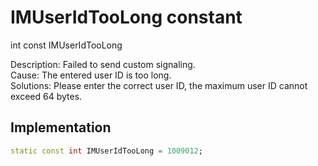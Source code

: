 


# IMUserIdTooLong constant







int const IMUserIdTooLong
  




<p>Description: Failed to send custom signaling. <br>Cause: The entered user ID is too long. <br>Solutions: Please enter the correct user ID, the maximum user ID cannot exceed 64 bytes.</p>



## Implementation

```dart
static const int IMUserIdTooLong = 1009012;
```








